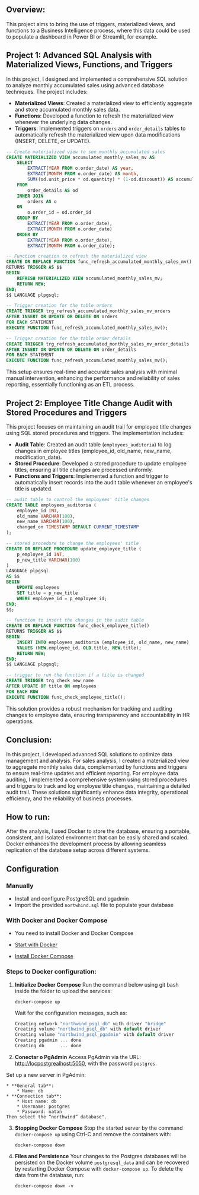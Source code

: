 ## **Overview:**

This project aims to bring the use of triggers, materialized views, and functions to a Business Intelligence process, where this data could be used to populate a dashboard in Power BI or Streamlit, for example.

## Project 1: Advanced SQL Analysis with Materialized Views, Functions, and Triggers

In this project, I designed and implemented a comprehensive SQL solution to analyze monthly accumulated sales using advanced database techniques. The project includes:

- **Materialized Views**: Created a materialized view to efficiently aggregate and store accumulated monthly sales data.
- **Functions**: Developed a function to refresh the materialized view whenever the underlying data changes.
- **Triggers**: Implemented triggers on `orders` and `order_details` tables to automatically refresh the materialized view upon data modifications (INSERT, DELETE, or UPDATE).

```sql
-- Create materialized view to see monthly accumulated sales
CREATE MATERIALIZED VIEW accumulated_monthly_sales_mv AS 
    SELECT
        EXTRACT(YEAR FROM o.order_date) AS year,
        EXTRACT(MONTH FROM o.order_date) AS month,
        SUM((od.unit_price * od.quantity) * (1-od.discount)) AS accumulated_sales
    FROM 
        order_details AS od
    INNER JOIN 
        orders AS o
    ON
        o.order_id = od.order_id
    GROUP BY
        EXTRACT(YEAR FROM o.order_date),
        EXTRACT(MONTH FROM o.order_date)
    ORDER BY
        EXTRACT(YEAR FROM o.order_date),
        EXTRACT(MONTH FROM o.order_date);

-- Function creation to refresh the materialized view
CREATE OR REPLACE FUNCTION func_refresh_accumulated_monthly_sales_mv() 
RETURNS TRIGGER AS $$
BEGIN
    REFRESH MATERIALIZED VIEW accumulated_monthly_sales_mv; 
    RETURN NEW;
END;
$$ LANGUAGE plpgsql;

-- Trigger creation for the table orders
CREATE TRIGGER trg_refresh_accumulated_monthly_sales_mv_orders
AFTER INSERT OR UPDATE OR DELETE ON orders
FOR EACH STATEMENT
EXECUTE FUNCTION func_refresh_accumulated_monthly_sales_mv();

-- Trigger creation for the table order_details
CREATE TRIGGER trg_refresh_accumulated_monthly_sales_mv_order_details
AFTER INSERT OR UPDATE OR DELETE ON order_details
FOR EACH STATEMENT
EXECUTE FUNCTION func_refresh_accumulated_monthly_sales_mv();
```

This setup ensures real-time and accurate sales analysis with minimal manual intervention, enhancing the performance and reliability of sales reporting, essentially functioning as an ETL process.

## Project 2: Employee Title Change Audit with Stored Procedures and Triggers

This project focuses on maintaining an audit trail for employee title changes using SQL stored procedures and triggers. The implementation includes:

- **Audit Table**: Created an audit table (`employees_auditoria`) to log changes in employee titles (employee_id, old_name, new_name, modification_date).
- **Stored Procedure**: Developed a stored procedure to update employee titles, ensuring all title changes are processed uniformly.
- **Functions and Triggers**: Implemented a function and trigger to automatically insert records into the audit table whenever an employee's title is updated.

```sql
-- audit table to control the employees' title changes
CREATE TABLE employees_auditoria (
	employee_id INT,
	old_name VARCHAR(100),
	new_name VARCHAR(100),
	changed_on TIMESTAMP DEFAULT CURRENT_TIMESTAMP
);

-- stored procedure to change the employees' title
CREATE OR REPLACE PROCEDURE update_employee_title (
	p_employee_id INT,
	p_new_title VARCHAR(100)
)
LANGUAGE plpgsql
AS $$
BEGIN
	UPDATE employees
	SET title = p_new_title
	WHERE employee_id = p_employee_id;
END;
$$;

-- function to insert the changes in the audit table 
CREATE OR REPLACE FUNCTION func_check_employee_title()
RETURNS TRIGGER AS $$
BEGIN
	INSERT INTO employees_auditoria (employee_id, old_name, new_name)
	VALUES (NEW.employee_id, OLD.title, NEW.title);
	RETURN NEW;
END;
$$ LANGUAGE plpgsql;

-- trigger to run the function if a title is changed
CREATE TRIGGER trg_check_new_name
AFTER UPDATE OF title ON employees
FOR EACH ROW
EXECUTE FUNCTION func_check_employee_title();
```

This solution provides a robust mechanism for tracking and auditing changes to employee data, ensuring transparency and accountability in HR operations.

## **Conclusion:**

In this project, I developed advanced SQL solutions to optimize data management and analysis. For sales analysis, I created a materialized view to aggregate monthly sales data, complemented by functions and triggers to ensure real-time updates and efficient reporting. For employee data auditing, I implemented a comprehensive system using stored procedures and triggers to track and log employee title changes, maintaining a detailed audit trail. These solutions significantly enhance data integrity, operational efficiency, and the reliability of business processes.

## **How to run:**

After the analysis, I used Docker to store the database, ensuring a portable, consistent, and isolated environment that can be easily shared and scaled. Docker enhances the development process by allowing seamless replication of the database setup across different systems.

## Configuration

### Manually

* Install and configure PostgreSQL and pgadmin
* Import the provided `nortwhind.sql` file to populate your database

### With Docker and Docker Compose

* You need to install Docker and Docker Compose

* [Start with Docker](https://www.docker.com/get-started)
* [Install Docker Compose](https://docs.docker.com/compose/install/) 

### Steps to Docker configuration:

1. **Initialize Docker Compose** Run the command below using git bash inside the folder to upload the services:
    
    ```
    docker-compose up
    ```
    
    Wait for the configuration messages, such as:
    
    ```csharp
    Creating network "northwind_psql_db" with driver "bridge"
    Creating volume "northwind_psql_db" with default driver
    Creating volume "northwind_psql_pgadmin" with default driver
    Creating pgadmin ... done
    Creating db      ... done
    ```
       
2. **Conectar o PgAdmin** Access PgAdmin via the URL: [http://locpostgrealhost:5050](http://localhost:5050), with the password `postgres`. 

Set up a new server in PgAdmin:

    * **General tab**:
        * Name: db
    * **Connection tab**:
        * Host name: db
        * Username: postgres
        * Password: natan 
    Then select the “northwind” database".

3. **Stopping Docker Compose** Stop the started server by the command `docker-compose up` using Ctrl-C and remove the containers with:
    
    ```
    docker-compose down
    ```
    
4. **Files and Persistence** Your changes to the Postgres databases will be persisted on the Docker volume `postgresql_data` and can be recovered by restarting Docker Compose with `docker-compose up`. To delete the data from the database, run:
    
    ```
    docker-compose down -v
    ```


